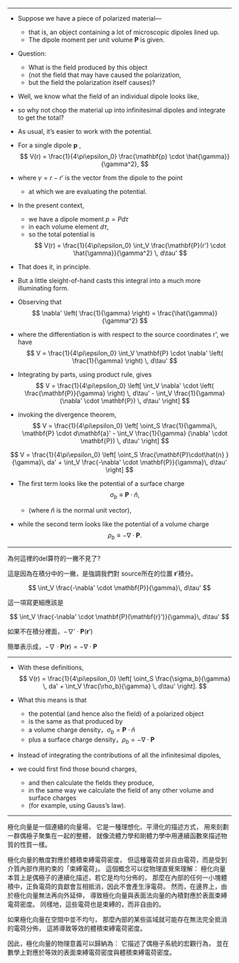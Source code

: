 

---

- Suppose we have a piece of polarized material—
  - that is, an object containing a lot of microscopic dipoles lined up. 
  - The dipole moment per unit volume $\mathbf{P}$ is given. 

- Question: 
  - What is the field produced by this object 
  - (not the field that may have caused the polarization, 
  - but the field the polarization itself causes)? 
  
- Well, we know what the field of an individual dipole looks like, 
- so why not chop the material up into infinitesimal dipoles and integrate to get the total? 
- As usual, it’s easier to work with the potential. 
- For a single dipole $\mathbf{p}$ ,
$$
V(r) = \frac{1}{4\pi\epsilon_0} \frac{\mathbf{p} \cdot \hat{\gamma}}{\gamma^2},
$$

- where $\gamma = r - r'$ is the vector from the dipole to the point 
  - at which we are evaluating the potential. 
- In the present context, 
  - we have a dipole moment $p = P d\tau$ 
  - in each volume element $d\tau$, 
  - so the total potential is
$$
V(r) = \frac{1}{4\pi\epsilon_0} \int_V \frac{\mathbf{P}(r') \cdot \hat{\gamma}}{\gamma^2} \, d\tau'
$$

- That does it, in principle. 
- But a little sleight-of-hand casts this integral into a much more illuminating form. 
- Observing that
$$
\nabla' \left( \frac{1}{\gamma} \right) = \frac{\hat{\gamma}}{\gamma^2}
$$

- where the differentiation is with respect to the source coordinates r', we have
$$
V = \frac{1}{4\pi\epsilon_0} \int_V \mathbf{P} \cdot \nabla' \left( \frac{1}{\gamma} \right) \, d\tau'
$$

- Integrating by parts, using product rule, gives
$$
V = \frac{1}{4\pi\epsilon_0} \left[ \int_V \nabla' \cdot \left( \frac{\mathbf{P}}{\gamma} \right) \, d\tau' - \int_V \frac{1}{\gamma} (\nabla' \cdot \mathbf{P}) \, d\tau' \right]
$$

- invoking the divergence theorem,
$$
V = \frac{1}{4\pi\epsilon_0} \left[ \oint_S \frac{1}{\gamma}\, \mathbf{P} \cdot d\mathbf{a}' - \int_V \frac{1}{\gamma} (\nabla' \cdot \mathbf{P}) \, d\tau' \right]
$$

$$
V = \frac{1}{4\pi\epsilon_0} \left[ \oint_S \frac{\mathbf{P}\cdot\hat{n} }{\gamma}\, da' + \int_V \frac{-\nabla' \cdot \mathbf{P}}{\gamma}\, d\tau' \right]
$$

- The first term looks like the potential of a surface charge
$$
\sigma_b \equiv \mathbf{P} \cdot \hat{n},
$$

  - (where $\hat{n}$ is the normal unit vector), 
- while the second term looks like the potential of a volume charge
$$
\rho_b \equiv -\nabla \cdot \mathbf{P}.
$$

---
為何這裡的del算符的一撇不見了?

這是因為在積分中的一撇，是強調我們對 source所在的位置 $\mathbf{r}'$積分。

$$
\int_V \frac{-\nabla' \cdot \mathbf{P}}{\gamma}\, d\tau'
$$

這一項寫更細應該是

$$
\int_V \frac{-\nabla' \cdot \mathbf{P}(\mathbf{r}')}{\gamma}\, d\tau'
$$

如果不在積分裡面，$-\nabla' \cdot \mathbf{P}(\mathbf{r}')$

簡單表示成，$-\nabla \cdot \mathbf{P}(\mathbf{r}) = -\nabla \cdot \mathbf{P}$


---

- With these definitions,
$$
V(r) = \frac{1}{4\pi\epsilon_0} \left[ \oint_S \frac{\sigma_b}{\gamma} \, da' + \int_V \frac{\rho_b}{\gamma} \, d\tau' \right].
$$

- What this means is that 
  - the potential (and hence also the field) of a polarized object 
  - is the same as that produced by 
  - a volume charge density，$\sigma_b = \mathbf{P} \cdot \hat{n}$
  - plus a surface charge density，$\rho_b = -\nabla \cdot \mathbf{P}$ 
- Instead of integrating the contributions of all the infinitesimal dipoles, 
- we could first find those bound charges, 
  - and then calculate the fields they produce, 
  - in the same way we calculate the field of any other volume and surface charges 
  - (for example, using Gauss’s law).

---

極化向量是一個連續的向量場，
它是一種理想化、平滑化的描述方式，
用來刻劃一群偶極子聚集在一起的整體，
就像流體力學和剛體力學中用連續函數來描述物質的性質一樣。

極化向量的散度對應於體積束縛電荷密度，
但這種電荷並非自由電荷，而是受到介質內部作用約束的「束縛電荷」。
這個概念可以從物理直覺來理解：
極化向量本質上是偶極子的連續化描述，若它是均勻分佈的，
那麼在內部的任何一小塊體積中，正負電荷的貢獻會互相抵消，因此不會產生淨電荷。
然而，在邊界上，由於極化向量無法再向外延伸，
導致極化向量與表面法向量的內積對應於表面束縛電荷密度。
同樣地，這些電荷也是束縛的，而非自由的。

如果極化向量在空間中並不均勻，
那麼內部的某些區域就可能存在無法完全抵消的電荷分佈，
這將導致等效的體積束縛電荷密度。

因此，極化向量的物理意義可以歸納為：
它描述了偶極子系統的宏觀行為，
並在數學上對應於等效的表面束縛電荷密度與體積束縛電荷密度。
